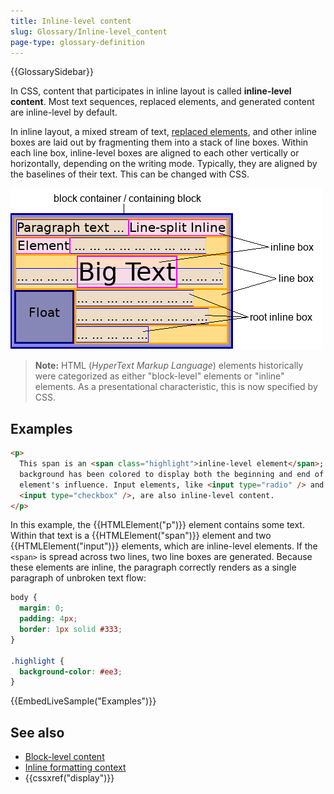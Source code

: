 ```yaml
---
title: Inline-level content
slug: Glossary/Inline-level_content
page-type: glossary-definition
---
```


{{GlossarySidebar}}

In CSS, content that participates in inline layout is called **inline-level content**. Most text sequences, replaced elements, and generated content are inline-level by default.

In inline layout, a mixed stream of text, [replaced elements](/en-US/docs/Web/CSS/Replaced_element), and other inline boxes are laid out by fragmenting them into a stack of line boxes. Within each line box, inline-level boxes are aligned to each other vertically or horizontally, depending on the writing mode. Typically, they are aligned by the baselines of their text. This can be changed with CSS.

![inline layout](inline_layout.png)

> **Note:** HTML (_HyperText Markup Language_) elements historically were categorized as either "block-level" elements or "inline" elements. As a presentational characteristic, this is now specified by CSS.

## Examples

```html
<p>
  This span is an <span class="highlight">inline-level element</span>; its
  background has been colored to display both the beginning and end of the
  element's influence. Input elements, like <input type="radio" /> and
  <input type="checkbox" />, are also inline-level content.
</p>
```

In this example, the {{HTMLElement("p")}} element contains some text. Within that text is a {{HTMLElement("span")}} element and two {{HTMLElement("input")}} elements, which are inline-level elements. If the `<span>` is spread across two lines, two line boxes are generated. Because these elements are inline, the paragraph correctly renders as a single paragraph of unbroken text flow:

```css hidden
body {
  margin: 0;
  padding: 4px;
  border: 1px solid #333;
}

.highlight {
  background-color: #ee3;
}
```

{{EmbedLiveSample("Examples")}}

## See also

- [Block-level content](/en-US/docs/Glossary/Block-level_content)
- [Inline formatting context](/en-US/docs/Web/CSS/Inline_formatting_context)
- {{cssxref("display")}}
